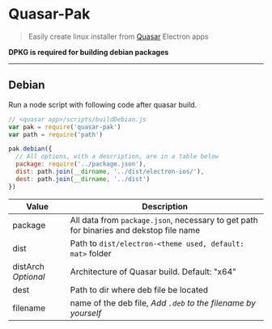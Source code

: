 # Quasar-Pak

> Easily create linux installer from [Quasar](https://quasar-framework.org/) Electron apps

**DPKG is required for building debian packages**

* * *

## Debian

Run a node script with following code after quasar build.

```javascript
// <quasar app>/scripts/buildDebian.js
var pak = require('quasar-pak')
var path = require('path')

pak.debian({
  // All options, with a description, are in a table below
  package: require('../package.json'),
  dist: path.join(__dirname, '../dist/electron-ios/'),
  dest: path.join(__dirname, '../dist')
})
```

| Value               | Description                                                                            |
| ------------------- | -------------------------------------------------------------------------------------- |
| package             | All data from `package.json`, necessary to get path for binaries and dekstop file name |
| dist                | Path to `dist/electron-<theme used, default: mat>` folder                              |
| distArch _Optional_ | Architecture of Quasar build. Default: "x64"                                           |
| dest                | Path to dir where deb file be located                                                  |
| filename            | name of the deb file, _Add `.deb` to the filename by yourself_                         |
